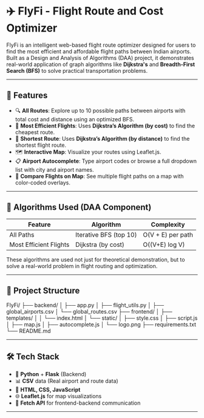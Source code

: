 # ✈️ FlyFi - Flight Route and Cost Optimizer

FlyFi is an intelligent web-based flight route optimizer designed for users to find the most efficient and affordable flight paths between Indian airports. Built as a Design and Analysis of Algorithms (DAA) project, it demonstrates real-world application of graph algorithms like **Dijkstra's** and **Breadth-First Search (BFS)** to solve practical transportation problems.

---

## 🚀 Features

- 🔍 **All Routes**: Explore up to 10 possible paths between airports with total cost and distance using an optimized BFS.
- 💸 **Most Efficient Flights**: Uses **Dijkstra’s Algorithm (by cost)** to find the cheapest route.
- 📏 **Shortest Route**: Uses **Dijkstra’s Algorithm (by distance)** to find the shortest flight route.
- 🗺️ **Interactive Map**: Visualize your routes using Leaflet.js.
- 📋 **Airport Autocomplete**: Type airport codes or browse a full dropdown list with city and airport names.
- 📌 **Compare Flights on Map**: See multiple flight paths on a map with color-coded overlays.

---

## 🧠 Algorithms Used (DAA Component)

| Feature                | Algorithm             | Complexity      |
|------------------------|------------------------|------------------|
| All Paths              | Iterative BFS (top 10) | O(V + E) per path |
| Most Efficient Flights | Dijkstra (by cost)     | O((V+E) log V)   |


These algorithms are used not just for theoretical demonstration, but to solve a real-world problem in flight routing and optimization.

---

## 📁 Project Structure
FlyFi/
├── backend/
│ ├── app.py
│ ├── flight_utils.py
│ ├── global_airports.csv
│ └── global_routes.csv
├── frontend/
│ ├── templates/
│ │ └── index.html
│ └── static/
│ ├── style.css
│ ├── script.js
│ ├── map.js
│ ├── autocomplete.js
│ └── logo.png
├── requirements.txt
└── README.md



---

## 🛠 Tech Stack

- 🧠 **Python** + **Flask** (Backend)
- 📊 **CSV** data (Real airport and route data)
- 🎨 **HTML, CSS, JavaScript**
- 🌐 **Leaflet.js** for map visualizations
- 🔁 **Fetch API** for frontend-backend communication

---



